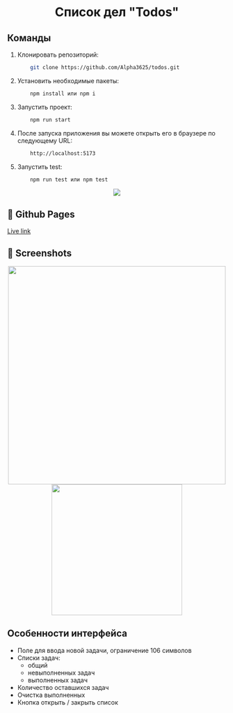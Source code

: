 <h1 align="center">Список дел "Todos"</h1>

## Команды
1. Клонировать репозиторий:
    ```bash
        git clone https://github.com/Alpha3625/todos.git
    ```

2. Установить необходимые пакеты:
    ```bash
        npm install или npm i
    ```
    
4. Запустить проект:
    ```bash
        npm run start
    ```

5. После запуска приложения вы можете открыть его в браузере по следующему URL:
    ```bash
        http://localhost:5173
    ```
    
6. Запустить test:
    ```bash
        npm run test или npm test
    ```

<p align="center">
    <a href="https://skillicons.dev">
        <img src="https://skillicons.dev/icons?i=html,sass,ts,vite,react,redux,jest" />
    </a>
</p>

## 🔗 Github Pages

[Live link](https://alpha3625.github.io/todos/)

## 📸 Screenshots

<div align="center">
    <img width="500px" src="https://github.com/user-attachments/assets/244bbbdd-8121-418d-a9a7-8c8ea63f3522"/>
    <img height="300px" src="https://github.com/user-attachments/assets/fc19bb7d-7678-46e6-ab6b-c77d45dd3864"/>
</div>

## Особенности интерфейса
- Поле для ввода новой задачи, ограничение 106 символов
- Списки задач:
  - общий
  - невыполненных задач
  - выполненных задач
- Количество оставшихся задач
- Очистка выполненных
- Кнопка открыть / закрыть список
